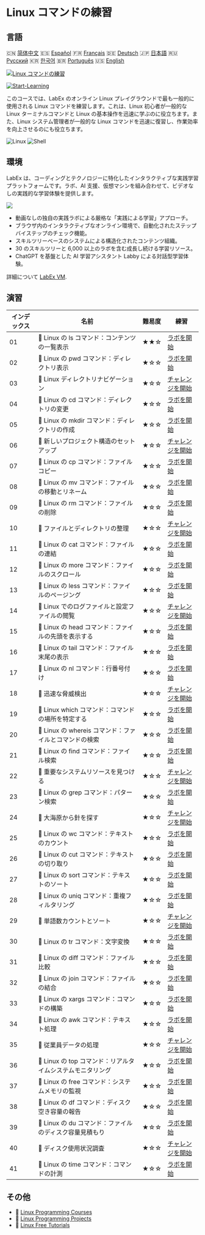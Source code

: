 # Linux コマンドの練習

## 言語

🇨🇳 [简体中文](README_zh.md) 🇪🇸 [Español](README_es.md) 🇫🇷 [Français](README_fr.md) 🇩🇪 [Deutsch](README_de.md) 🇯🇵 [日本語](README_ja.md) 🇷🇺 [Русский](README_ru.md) 🇰🇷 [한국어](README_ko.md) 🇧🇷 [Português](README_pt.md) 🇺🇸 [English](README.md) 

[![Linux コマンドの練習](https://cover-creator.labex.io/linux-basic-commands-practice-online.png?lang=ja)](https://labex.io/ja/courses/linux-basic-commands-practice-online)

[![Start-Learning](https://img.shields.io/badge/Start-Learning-whitesmoke?style=for-the-badge)](https://labex.io/ja/courses/linux-basic-commands-practice-online)

このコースでは、LabEx のオンライン Linux プレイグラウンドで最も一般的に使用される Linux コマンドを練習します。これは、Linux 初心者が一般的な Linux ターミナルコマンドと Linux の基本操作を迅速に学ぶのに役立ちます。また、Linux システム管理者が一般的な Linux コマンドを迅速に復習し、作業効率を向上させるのにも役立ちます。

![Linux](https://img.shields.io/badge/Linux-whitesmoke?style=for-the-badge&logo=linux)
![Shell](https://img.shields.io/badge/Shell-whitesmoke?style=for-the-badge&logo=shell)


## 環境

LabEx は、コーディングとテクノロジーに特化したインタラクティブな実践学習プラットフォームです。ラボ、AI 支援、仮想マシンを組み合わせて、ビデオなしの実践的な学習体験を提供します。

![](https://tutorial-screenshot.getvm.io/images/vm-1725247253.png)

- 動画なしの独自の実践ラボによる厳格な「実践による学習」アプローチ。
- ブラウザ内のインタラクティブなオンライン環境で、自動化されたステップバイステップのチェック機能。
- スキルツリーベースのシステムによる構造化されたコンテンツ組織。
- 30 のスキルツリーと 6,000 以上のラボを含む成長し続ける学習リソース。
- ChatGPT を基盤とした AI 学習アシスタント Labby による対話型学習体験。

詳細について [LabEx VM](https://support.labex.io/using-labex/virtual-machine).

## 演習

|   インデックス | 名前                                                       | 難易度   | 練習                                                                                                                                   |
|----------------|------------------------------------------------------------|----------|----------------------------------------------------------------------------------------------------------------------------------------|
|             01 | 📖 Linux の ls コマンド：コンテンツの一覧表示              | ★★☆      | <a target='_blank' href='https://labex.io/ja/tutorials/linux-linux-ls-command-content-listing-219205'>ラボを開始</a>                   |
|             02 | 📖 Linux の pwd コマンド：ディレクトリ表示                 | ★☆☆      | <a target='_blank' href='https://labex.io/ja/tutorials/linux-linux-pwd-command-directory-displaying-209734'>ラボを開始</a>             |
|             03 | 🎯 Linux ディレクトリナビゲーション                        | ★☆☆      | <a target='_blank' href='https://labex.io/ja/tutorials/linux-directory-navigation-387844'>チャレンジを開始</a>                         |
|             04 | 📖 Linux の cd コマンド：ディレクトリの変更                | ★☆☆      | <a target='_blank' href='https://labex.io/ja/tutorials/linux-linux-cd-command-directory-changing-209733'>ラボを開始</a>                |
|             05 | 📖 Linux の mkdir コマンド：ディレクトリの作成             | ★☆☆      | <a target='_blank' href='https://labex.io/ja/tutorials/linux-linux-mkdir-command-directory-creating-209739'>ラボを開始</a>             |
|             06 | 🎯 新しいプロジェクト構造のセットアップ                    | ★☆☆      | <a target='_blank' href='https://labex.io/ja/tutorials/linux-setting-up-a-new-project-structure-387859'>チャレンジを開始</a>           |
|             07 | 📖 Linux の cp コマンド：ファイルコピー                    | ★☆☆      | <a target='_blank' href='https://labex.io/ja/tutorials/linux-linux-cp-command-file-copying-209744'>ラボを開始</a>                      |
|             08 | 📖 Linux の mv コマンド：ファイルの移動とリネーム          | ★☆☆      | <a target='_blank' href='https://labex.io/ja/tutorials/linux-linux-mv-command-file-moving-and-renaming-209743'>ラボを開始</a>          |
|             09 | 📖 Linux の rm コマンド：ファイルの削除                    | ★☆☆      | <a target='_blank' href='https://labex.io/ja/tutorials/linux-linux-rm-command-file-removing-209741'>ラボを開始</a>                     |
|             10 | 🎯 ファイルとディレクトリの整理                            | ★☆☆      | <a target='_blank' href='https://labex.io/ja/tutorials/linux-organizing-files-and-directories-387877'>チャレンジを開始</a>             |
|             11 | 📖 Linux の cat コマンド：ファイルの連結                   | ★☆☆      | <a target='_blank' href='https://labex.io/ja/tutorials/linux-linux-cat-command-file-concatenating-210986'>ラボを開始</a>               |
|             12 | 📖 Linux の more コマンド：ファイルのスクロール            | ★☆☆      | <a target='_blank' href='https://labex.io/ja/tutorials/linux-linux-more-command-file-scrolling-214299'>ラボを開始</a>                  |
|             13 | 📖 Linux の less コマンド：ファイルのページング            | ★☆☆      | <a target='_blank' href='https://labex.io/ja/tutorials/linux-linux-less-command-file-paging-214301'>ラボを開始</a>                     |
|             14 | 🎯 Linux でのログファイルと設定ファイルの閲覧              | ★☆☆      | <a target='_blank' href='https://labex.io/ja/tutorials/linux-viewing-log-and-configuration-files-in-linux-387914'>チャレンジを開始</a> |
|             15 | 📖 Linux の head コマンド：ファイルの先頭を表示する        | ★☆☆      | <a target='_blank' href='https://labex.io/ja/tutorials/linux-linux-head-command-file-beginning-display-214302'>ラボを開始</a>          |
|             16 | 📖 Linux の tail コマンド：ファイル末尾の表示              | ★☆☆      | <a target='_blank' href='https://labex.io/ja/tutorials/linux-linux-tail-command-file-end-display-214303'>ラボを開始</a>                |
|             17 | 📖 Linux の nl コマンド：行番号付け                        | ★☆☆      | <a target='_blank' href='https://labex.io/ja/tutorials/linux-linux-nl-command-line-numbering-210988'>ラボを開始</a>                    |
|             18 | 🎯 迅速な脅威検出                                          | ★☆☆      | <a target='_blank' href='https://labex.io/ja/tutorials/linux-rapid-threat-detection-387930'>チャレンジを開始</a>                       |
|             19 | 📖 Linux which コマンド：コマンドの場所を特定する          | ★☆☆      | <a target='_blank' href='https://labex.io/ja/tutorials/linux-linux-which-command-command-locating-215210'>ラボを開始</a>               |
|             20 | 📖 Linux の whereis コマンド：ファイルとコマンドの検索     | ★☆☆      | <a target='_blank' href='https://labex.io/ja/tutorials/linux-linux-whereis-command-file-and-command-finding-215211'>ラボを開始</a>     |
|             21 | 📖 Linux の find コマンド：ファイル検索                    | ★☆☆      | <a target='_blank' href='https://labex.io/ja/tutorials/linux-linux-find-command-file-searching-219191'>ラボを開始</a>                  |
|             22 | 🎯 重要なシステムリソースを見つける                        | ★☆☆      | <a target='_blank' href='https://labex.io/ja/tutorials/linux-discover-critical-system-resources-388032'>チャレンジを開始</a>           |
|             23 | 📖 Linux の grep コマンド：パターン検索                    | ★☆☆      | <a target='_blank' href='https://labex.io/ja/tutorials/linux-linux-grep-command-pattern-searching-219192'>ラボを開始</a>               |
|             24 | 🎯 大海原から針を探す                                      | ★☆☆      | <a target='_blank' href='https://labex.io/ja/tutorials/linux-needle-in-the-haystack-388109'>チャレンジを開始</a>                       |
|             25 | 📖 Linux の wc コマンド：テキストのカウント                | ★☆☆      | <a target='_blank' href='https://labex.io/ja/tutorials/linux-linux-wc-command-text-counting-219200'>ラボを開始</a>                     |
|             26 | 📖 Linux の cut コマンド：テキストの切り取り               | ★☆☆      | <a target='_blank' href='https://labex.io/ja/tutorials/linux-linux-cut-command-text-cutting-219187'>ラボを開始</a>                     |
|             27 | 📖 Linux の sort コマンド：テキストのソート                | ★☆☆      | <a target='_blank' href='https://labex.io/ja/tutorials/linux-linux-sort-command-text-sorting-219196'>ラボを開始</a>                    |
|             28 | 📖 Linux の uniq コマンド：重複フィルタリング              | ★☆☆      | <a target='_blank' href='https://labex.io/ja/tutorials/linux-linux-uniq-command-duplicate-filtering-219199'>ラボを開始</a>             |
|             29 | 🎯 単語数カウントとソート                                  | ★☆☆      | <a target='_blank' href='https://labex.io/ja/tutorials/linux-word-count-and-sorting-388125'>チャレンジを開始</a>                       |
|             30 | 📖 Linux の tr コマンド：文字変換                          | ★☆☆      | <a target='_blank' href='https://labex.io/ja/tutorials/linux-linux-tr-command-character-translating-219198'>ラボを開始</a>             |
|             31 | 📖 Linux の diff コマンド：ファイル比較                    | ★☆☆      | <a target='_blank' href='https://labex.io/ja/tutorials/linux-linux-diff-command-file-comparing-219189'>ラボを開始</a>                  |
|             32 | 📖 Linux の join コマンド：ファイルの結合                  | ★☆☆      | <a target='_blank' href='https://labex.io/ja/tutorials/linux-linux-join-command-file-joining-219193'>ラボを開始</a>                    |
|             33 | 📖 Linux の xargs コマンド：コマンドの構築                 | ★☆☆      | <a target='_blank' href='https://labex.io/ja/tutorials/linux-linux-xargs-command-command-building-219201'>ラボを開始</a>               |
|             34 | 📖 Linux の awk コマンド：テキスト処理                     | ★☆☆      | <a target='_blank' href='https://labex.io/ja/tutorials/linux-linux-awk-command-text-processing-388493'>ラボを開始</a>                  |
|             35 | 🎯 従業員データの処理                                      | ★☆☆      | <a target='_blank' href='https://labex.io/ja/tutorials/linux-processing-employees-data-388132'>チャレンジを開始</a>                    |
|             36 | 📖 Linux の top コマンド：リアルタイムシステムモニタリング | ★☆☆      | <a target='_blank' href='https://labex.io/ja/tutorials/linux-linux-top-command-real-time-system-monitoring-388500'>ラボを開始</a>      |
|             37 | 📖 Linux の free コマンド：システムメモリの監視            | ★☆☆      | <a target='_blank' href='https://labex.io/ja/tutorials/linux-linux-free-command-monitoring-system-memory-388496'>ラボを開始</a>        |
|             38 | 📖 Linux の df コマンド：ディスク空き容量の報告            | ★☆☆      | <a target='_blank' href='https://labex.io/ja/tutorials/linux-linux-df-command-disk-space-reporting-219188'>ラボを開始</a>              |
|             39 | 📖 Linux の du コマンド：ファイルのディスク容量見積もり    | ★☆☆      | <a target='_blank' href='https://labex.io/ja/tutorials/linux-linux-du-command-file-space-estimating-219190'>ラボを開始</a>             |
|             40 | 🎯 ディスク使用状況調査                                    | ★☆☆      | <a target='_blank' href='https://labex.io/ja/tutorials/linux-disk-usage-detective-388099'>チャレンジを開始</a>                         |
|             41 | 📖 Linux の time コマンド：コマンドの計測                  | ★☆☆      | <a target='_blank' href='https://labex.io/ja/tutorials/linux-linux-time-command-command-timing-219197'>ラボを開始</a>                  |

## その他

- 🔗 [Linux Programming Courses](https://github.com/labex-labs/awesome-programming-courses)
- 🔗 [Linux Programming Projects](https://github.com/labex-labs/awesome-programming-projects)
- 🔗 [Linux Free Tutorials](https://github.com/labex-labs/linux-free-tutorials)

